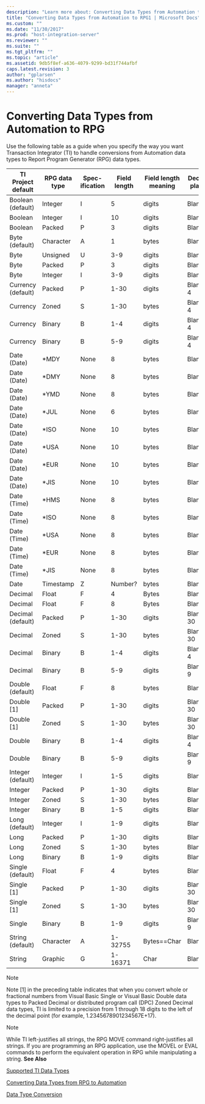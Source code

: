 ```yaml
---
description: "Learn more about: Converting Data Types from Automation to RPG"
title: "Converting Data Types from Automation to RPG1 | Microsoft Docs"
ms.custom: ""
ms.date: "11/30/2017"
ms.prod: "host-integration-server"
ms.reviewer: ""
ms.suite: ""
ms.tgt_pltfrm: ""
ms.topic: "article"
ms.assetid: 9db5f8ef-a636-4079-9299-bd31f744afbf
caps.latest.revision: 3
author: "gplarsen"
ms.author: "hisdocs"
manager: "anneta"
---
```

# Converting Data Types from Automation to RPG
Use the following table as a guide when you specify the way you want Transaction Integrator (TI) to handle conversions from Automation data types to Report Program Generator (RPG) data types.  
  
|TI Project default|RPG data type|Spec-ification|Field length|Field length meaning|Decimal places|  
|------------------------|-------------------|---------------------|------------------|--------------------------|--------------------|  
|Boolean (default)|Integer|I|5|digits|Blank|  
|Boolean|Integer|I|10|digits|Blank|  
|Boolean|Packed|P|3|digits|Blank,0|  
|Byte (default)|Character|A|1|bytes|Blank|  
|Byte|Unsigned|U|3-9|digits|Blank|  
|Byte|Packed|P|3|digits|Blank,0|  
|Byte|Integer|I|3-9|digits|Blank|  
|Currency (default)|Packed|P|1-30|digits|Blank,0-4|  
|Currency|Zoned|S|1-30|bytes|Blank,0-4|  
|Currency|Binary|B|1-4|digits|Blank,0-4|  
|Currency|Binary|B|5-9|digits|Blank,0-4|  
|Date (Date)|*MDY|None|8|bytes|Blank|  
|Date (Date)|*DMY|None|8|bytes|Blank|  
|Date (Date)|*YMD|None|8|bytes|Blank|  
|Date (Date)|*JUL|None|6|bytes|Blank|  
|Date (Date)|*ISO|None|10|bytes|Blank|  
|Date (Date)|*USA|None|10|bytes|Blank|  
|Date (Date)|*EUR|None|10|bytes|Blank|  
|Date (Date)|*JIS|None|10|bytes|Blank|  
|Date (Time)|*HMS|None|8|bytes|Blank|  
|Date (Time)|*ISO|None|8|bytes|Blank|  
|Date (Time)|*USA|None|8|bytes|Blank|  
|Date (Time)|*EUR|None|8|bytes|Blank|  
Date (Time)|*JIS|None|8|bytes|Blank|  
|Date|Timestamp|Z|Number?|bytes|Blank|  
|Decimal|Float|F|4|Bytes|Blank|  
|Decimal|Float|F|8|Bytes|Blank|  
|Decimal (default)|Packed|P|1-30|digits|Blank,0-30|  
|Decimal|Zoned|S|1-30|bytes|Blank,0-30|  
|Decimal|Binary|B|1-4|digits|Blank,0-4|  
|Decimal|Binary|B|5-9|digits|Blank,0-9|  
|Double (default)|Float|F|8|bytes|Blank|  
|Double [1]|Packed|P|1-30|digits|Blank,0-30|  
|Double [1]|Zoned|S|1-30|bytes|Blank,0-30|  
|Double|Binary|B|1-4|digits|Blank,0-4|  
|Double|Binary|B|5-9|digits|Blank,0-9|  
|Integer (default)|Integer|I|1-5|digits|Blank|  
|Integer|Packed|P|1-30|digits|Blank,0|  
|Integer|Zoned|S|1-30|bytes|Blank,0|  
|Integer|Binary|B|1-5|digits|Blank,0|  
|Long (default)|Integer|I|1-9|digits|Blank|  
|Long|Packed|P|1-30|digits|Blank,0|  
|Long|Zoned|S|1-30|bytes|Blank,0|  
|Long|Binary|B|1-9|digits|Blank,0|  
|Single (default)|Float|F|4|bytes|Blank|  
|Single [1]|Packed|P|1-30|digits|Blank,0-30|  
|Single [1]|Zoned|S|1-30|bytes|Blank,0-30|  
|Single|Binary|B|1-9|digits|Blank,0-9|  
String (default)|Character|A|1-32755|Bytes==Char|Blank|  
|String|Graphic|G|1-16371|Char|Blank|  
  
> [!NOTE]
>  Note [1] in the preceding table indicates that when you convert whole or fractional numbers from Visual Basic Single or Visual Basic Double data types to Packed Decimal or distributed program call (DPC) Zoned Decimal data types, TI is limited to a precision from 1 through 18 digits to the left of the decimal point (for example, 1.2345678901234567E+17).  
  
> [!NOTE]
>  While TI left-justifies all strings, the RPG MOVE command right-justifies all strings. If you are programming an RPG application, use the MOVEL or EVAL commands to perform the equivalent operation in RPG while manipulating a string. **See Also**  
  
 [Supported TI Data Types](../core/supported-ti-data-types2.md)  
  
 [Converting Data Types from RPG to Automation](../core/converting-data-types-from-rpg-to-automation1.md)  
  
 [Data Type Conversion](../core/data-type-conversion1.md)
